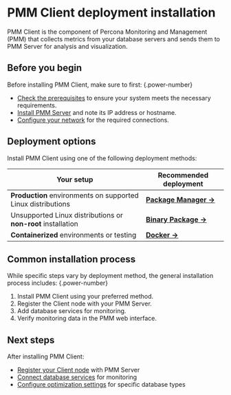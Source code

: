# PMM Client deployment installation

PMM Client is the component of Percona Monitoring and Management (PMM) that collects metrics from your database servers and sends them to PMM Server for analysis and visualization.

## Before you begin

Before installing PMM Client, make sure to first: 
{.power-number}

- [Check the prerequisites](prerequisites.md) to ensure your system meets the necessary requirements.
- [Install PMM Server](../install-pmm-server/index.md) and note its IP address or hostname.
- [Configure your network](../plan-pmm-installation/network_and_firewall.md) for the required connections.

## Deployment options

Install PMM Client using one of the following deployment methods:

| **Your setup** | **Recommended deployment** |
|----------------|----------------------------|
| **Production** environments on supported Linux distributions | **[Package Manager →](package_manager.md)** |
| Unsupported Linux distributions or **non-root** installation | **[Binary Package →](binary_package.md)** |
| **Containerized** environments or testing | **[Docker →](docker.md)** |

## Common installation process

While specific steps vary by deployment method, the general installation process includes: 
{.power-number}

1. Install PMM Client using your preferred method.
2. Register the Client node with your PMM Server.
3. Add database services for monitoring.
4. Verify monitoring data in the PMM web interface.

## Next steps

After installing PMM Client:

- [Register your Client node](../register-client-node/index.md) with PMM Server
- [Connect database services](connect-database/index.md) for monitoring
- [Configure optimization settings](connect-database/mysql/improve_perf.md) for specific database types
